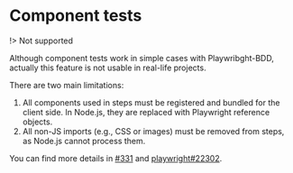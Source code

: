 # Component tests

!> Not supported

Although component tests work in simple cases with Playwribght-BDD, actually this feature is not usable in real-life projects.

There are two main limitations:

1. All components used in steps must be registered and bundled for the client side. In Node.js, they are replaced with Playwright reference objects.
2. All non-JS imports (e.g., CSS or images) must be removed from steps, as Node.js cannot process them.

You can find more details in [#331](https://github.com/vitalets/playwright-bdd/issues/331) and [playwright#22302](https://github.com/microsoft/playwright/issues/22302).

<!-- 
Playwright-BDD supports [component tests](https://playwright.dev/docs/test-components) since Playwright **1.39**.

#### Initialize components testing

Follow the [Playwright instructions](https://playwright.dev/docs/test-components#how-to-get-started):

```
npm init playwright@latest -- --ct
```

#### Add Playwright-BDD configuration

Update `playwright-ct.config.ts`:

```ts
import { defineConfig, devices } from '@playwright/experimental-ct-react';
import { defineBddConfig } from 'playwright-bdd';

const testDir = defineBddConfig({
  features: ['features/*.feature'],
  steps: ['fixtures.ts', 'steps.tsx'],
});

export default defineConfig({
  testDir,
  // ...
});
```

#### Create `fixtures.ts`

Export custom `test`:

```ts
import { mergeTests } from '@playwright/test';
import { test as ctBase } from '@playwright/experimental-ct-react';
import { test as base } from 'playwright-bdd';

export const test = mergeTests(base, ctBase);
```

#### Define steps in `steps.tsx`

```ts
import React from 'react';
import { expect } from '@playwright/test';
import { createBdd } from 'playwright-bdd';
import { test } from './fixtures';

const { Given, When, Then } = createBdd(test);

Given('Mounted input component', async ({ mount }) => {
  await mount(<textarea data-testid="textField" />);
});

When('I type {string}', async ({ page }, arg: string) => {
  await page.getByTestId('textField').fill(arg);
});

Then('input field has {string}', async ({ page }, arg: string) => {
  await expect(page.getByTestId('textField')).toHaveValue(arg);
});
```

#### Create feature file `input.feature`

```gherkin
Feature: input component

    Scenario: Mount component and interact with it
        Given Mounted input component
        When I type "ABC"
        Then input field has "ABC"
```

#### Update `test-ct` command in `package.json`

Run `bddgen` before running Playwright:

```json
"scripts": {
  "test-ct": "npx bddgen -c playwright-ct.config.ts && playwright test -c playwright-ct.config.ts"
},
```

#### Run tests

```
npm run test-ct
```
-->